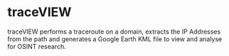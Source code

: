 # traceVIEW
traceVIEW performs a traceroute on a domain, extracts the IP Addresses from the path and generates a Google Earth KML file to view and analyse for OSINT research.
